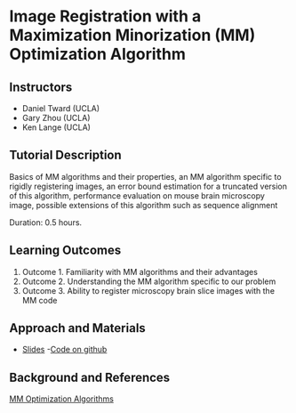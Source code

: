# Image Registration with a Maximization Minorization (MM) Optimization Algorithm


## Instructors

- Daniel Tward  (UCLA)
- Gary Zhou (UCLA)
- Ken Lange (UCLA)

## Tutorial Description

<!-- Add a short paragraph describing the tutorial and duration. Recommended
durations is 0.5 to 1.5 hours. -->

Basics of MM algorithms and their properties, an MM algorithm specific to rigidly registering images, an error bound estimation for a truncated version of this algorithm, performance evaluation on mouse brain microscopy image, possible extensions of this algorithm such as sequence alignment 

Duration: 0.5 hours.

## Learning Outcomes

<!-- Describe here what you would like participants to learn by the end of the tutorial. -->

1. Outcome 1. Familiarity with MM algorithms and their advantages
2. Outcome 2. Understanding the MM algorithm specific to our problem
3. Outcome 3. Ability to register microscopy brain slice images with the MM code

## Approach and Materials

<!-- Tutorial Slides -->

- [Slides](https://docs.google.com/presentation/d/1nyNtpwygYHw6AINBapRn9KEQe6tw7Vu2/edit#slide=id.p1)
-[Code on github](https://github.com/twardlab/MM_for_rigid)

## Background and References

<!-- Provide links to related publications and software repositories here. -->
[MM Optimization Algorithms](https://epubs.siam.org/doi/pdf/10.1137/1.9781611974409.bm)

